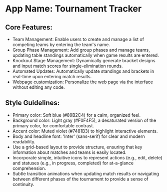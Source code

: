 # **App Name**: Tournament Tracker

## Core Features:

- Team Management: Enable users to create and manage a list of competing teams by entering the team's name.
- Group Phase Management: Add group phases and manage teams, updating table standings automatically when game results are entered.
- Knockout Stage Management: Dynamically generate bracket designs and input match scores for single-elimination rounds.
- Automated Updates: Automatically update standings and brackets in real-time upon entering match results.
- Webpage customization: Personalize the web page via the interface without editing any code.

## Style Guidelines:

- Primary color: Soft blue (#89B2C4) for a calm, organized feel.
- Background color: Light gray (#F0F4F5), a desaturated version of the primary color, for comfortable contrast.
- Accent color: Muted violet (#7481B3) to highlight interactive elements.
- Body and headline font: 'Inter' (sans-serif) for clear and modern readability.
- Use a grid-based layout to provide structure, ensuring that key information about matches and teams is easily located.
- Incorporate simple, intuitive icons to represent actions (e.g., edit, delete) and statuses (e.g., in progress, completed) for at-a-glance comprehension.
- Subtle transition animations when updating match results or navigating between different phases of the tournament to provide a sense of continuity.